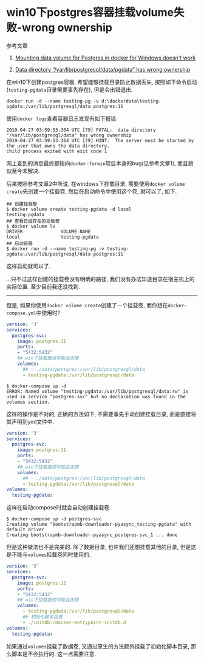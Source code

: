 # win10下postgres容器挂载volume失败-wrong ownership

参考文章

1. [Mounting data volume for Postgres in docker for Windows doesn't work](https://github.com/docker/for-win/issues/445)

2. [Data directory “/var/lib/postgresql/data/pgdata” has wrong ownership](https://forums.docker.com/t/data-directory-var-lib-postgresql-data-pgdata-has-wrong-ownership/17963/31)

在win10下创建postgres容器, 希望能够挂载目录防止数据丢失, 按照如下命令启动(`testing-pgdata`目录需要事先存在), 但是会出错退出.

```
docker run -d --name testing-pg -v d:\dockerdata\testing-pgdata:/var/lib/postgresql/data postgres:11
```

使用`docker logs`查看容器日志发现有如下报错.

```
2019-04-27 03:59:53.364 UTC [79] FATAL:  data directory "/var/lib/postgresql/data" has wrong ownership
2019-04-27 03:59:53.364 UTC [79] HINT:  The server must be started by the user that owns the data directory.
child process exited with exit code 1
```

网上查到的消息最终都指向`docker-forwin`项目本身的bug(见参考文章1), 而且貌似至今未解决. 

后来按照参考文章2中所说, 在windows下挂载目录, 需要使用`docker volume create`先创建一个挂载卷, 然后在启动命令中使用这个卷, 就可以了, 如下.

```
## 创建挂载卷
$ docker volume create testing-pgdata -d local
testing-pgdata
## 查看已经存在的挂载卷
$ docker volume ls
DRIVER              VOLUME NAME
local               testing-pgdata
## 启动容器
$ docker run -d --name testing-pg -v testing-pgdata:/var/lib/postgresql/data postgres:11
```

这样启动就可以了.

...只不过这样创建的挂载卷没有明确的路径, 我们没有办法知道目录在宿主机上的实际位置. 至少目前我还没找到.

------

但是, 如果你使用`docker volume create`创建了一个挂载卷, 而你想在`docker-compose.yml`中使用时?

```yaml
version: '3'
services:
  postgres-svc:
    image: postgres:11
    ports:
    - "5432:5432"
    ## win下挂载路径可能会出错
    volumes:
      ## - ./data/postgres:/var/lib/postgresql/data
      - testing-pgdata:/var/lib/postgresql/data
```

```
$ docker-compose up -d 
ERROR: Named volume "testing-pgdata:/var/lib/postgresql/data:rw" is used in service "postgres-svc" but no declaration was found in the volumes section.
```

这样的操作是不对的, 正确的方法如下, 不需要事先手动创建挂载目录, 而是直接将其声明到yml文件中.

```yaml
version: '3'
services:
  postgres-svc:
    image: postgres:11
    ports:
    - "5432:5432"
    ## win下挂载路径可能会出错
    volumes:
      ## - ./data/postgres:/var/lib/postgresql/data
      - testing-pgdata:/var/lib/postgresql/data
volumes:
  testing-pgdata:
```

这样在启动compose时就会自动创建挂载卷.

```
$ docker-compose up -d postgres-svc
Creating volume "bootstrapmb-downloader-pyasync_testing-pgdata" with default driver
Creating bootstrapmb-downloader-pyasync_postgres-svc_1 ... done
```

但是这种做法也不是完美的. 除了数据目录, 也许我们还想挂载其他的目录, 但是这是不能与`volumes`挂载卷同时使用的.

```yaml
version: '3'
services:
  postgres-svc:
    image: postgres:11
    ports:
    - "5432:5432"
    ## win下挂载路径可能会出错
    volumes:
      - testing-pgdata:/var/lib/postgresql/data
      ## 初始化脚本目录
      - ./initdb:/docker-entrypoint-initdb.d
volumes:
  testing-pgdata:
```

如果通过`volumes`挂载了数据卷, 又通过原生的方法额外挂载了初始化脚本目录, 那么脚本是不会执行的. 这一点需要注意.
